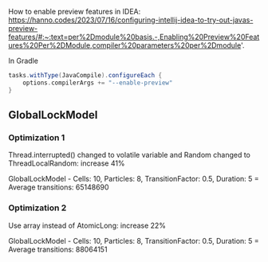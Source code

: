 How to enable preview features in IDEA:
https://hanno.codes/2023/07/16/configuring-intellij-idea-to-try-out-javas-preview-features/#:~:text=per%2Dmodule%20basis.-,Enabling%20Preview%20Features%20Per%2DModule,compiler%20parameters%20per%2Dmodule'.

In Gradle
```groovy
tasks.withType(JavaCompile).configureEach {
    options.compilerArgs += "--enable-preview"
}
```


## GlobalLockModel

### Optimization 1

Thread.interrupted() changed to volatile variable and Random changed to ThreadLocalRandom:  increase 41%

GlobalLockModel - Cells: 10, Particles: 8, TransitionFactor: 0.5, Duration: 5 = Average transitions: 65148690

### Optimization 2

Use array instead of AtomicLong: increase  22%

GlobalLockModel - Cells: 10, Particles: 8, TransitionFactor: 0.5, Duration: 5 = Average transitions: 88064151

